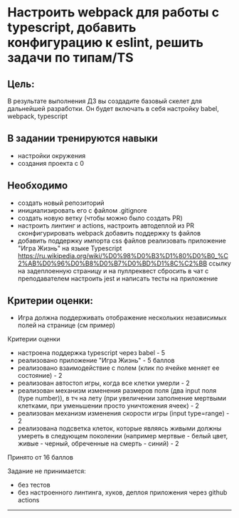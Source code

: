 # Настроить webpack для работы с typescript, добавить конфигурацию к eslint, решить задачи по типам/TS

## Цель:

В результате выполнения ДЗ вы создадите базовый скелет для дальнейшей разработки. Он будет включать в себя настройку
babel, webpack, typescript

## В задании тренируются навыки

- настройки окружения
- создания проекта с 0

## Необходимо

- создать новый репозиторий
- инициализировать его с файлом .gitignore
- создать новую ветку (чтобы можно было создать PR)
- настроить линтинг и actions, настроить автодеплой из PR сконфигурировать webpack добавить поддержку ts файлов
- добавить поддержку импорта css файлов реализовать приложение "Игра Жизнь" на языке
  Typescript https://ru.wikipedia.org/wiki/%D0%98%D0%B3%D1%80%D0%B0_%C2%AB%D0%96%D0%B8%D0%B7%D0%BD%D1%8C%C2%BB
  ссылку на задеплоенную страницу и на пуллреквест сбросить в чат с преподавателем настроить jest и написать тесты на
  приложение

## Критерии оценки:

- Игра должна поддерживать отображение нескольких независимых полей на странице (см пример)

Критерии оценки

- настроена поддержка typescript через babel - 5
- реализовано приложение "Игра Жизнь" - 5 баллов
- реализовано взаимодействие с полем (клик по ячейке меняет ее состояние) - 2
- реализован автостоп игры, когда все клетки умерли - 2
- реализован механизм изменения размеров поля (два input поля (type number)), в тч на лету (при увеличении заполнение
  мертвыми клетками, при уменьшении просто уничтожения ячеек) - 2
- реализован механизм изменения скорости игры (input type=range) - 2
- реализована подсветка клеток, которые являясь живыми должны умереть в следующем поколении (например мертвые - белый
  цвет, живые - черный, обреченные на смерть - синий) - 2

Принято от 16 баллов

Задание не принимается:

- без тестов
- без настроенного линтинга, хуков, деплоя приложения через github actions

---
